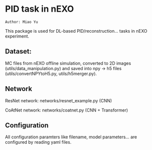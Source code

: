 # PID task in nEXO
`Author: Miao Yu`

This package is used for DL-based PID/reconstruction... tasks in nEXO experiment.

## Dataset:

MC files from nEXO offline simulation, converted to 2D images (utils/data_manipulation.py) and saved into npy -> h5 files (utils/convertNPYtoH5.py, utils/h5merger.py).

## Network

ResNet network: networks/resnet_example.py (CNN)

CoAtNet network: networks/coatnet.py (CNN + Transformer)

## Configuration
All configuration paramters like filename, model parameters... are configured by reading yaml files.


